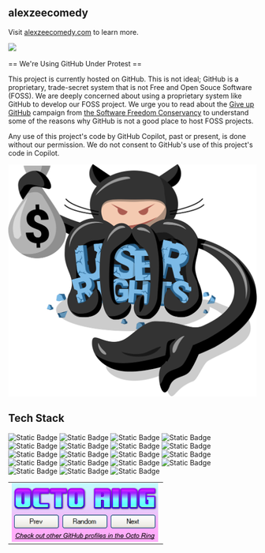 ## alexzeecomedy

Visit [alexzeecomedy.com](https://alexzeecomedy.com) to learn more.

![](https://komarev.com/ghpvc/?username=alexzeecomedy&style=for-the-badge)

== We're Using GitHub Under Protest ==

This project is currently hosted on GitHub. This is not ideal; GitHub is a
proprietary, trade-secret system that is not Free and Open Souce Software
(FOSS). We are deeply concerned about using a proprietary system like GitHub
to develop our FOSS project. We urge you to read about the
[Give up GitHub](https://GiveUpGitHub.org) campaign from
[the Software Freedom Conservancy](https://sfconservancy.org) to understand
some of the reasons why GitHub is not a good place to host FOSS projects.

Any use of this project's code by GitHub Copilot, past or present, is done
without our permission. We do not consent to GitHub's use of this project's
code in Copilot.

![Logo of the GiveUpGitHub campaign](/assets/GiveUpGitHub.png)

## Tech Stack

![Static Badge](https://img.shields.io/badge/fedora-workstation-%2351A2DA?style=for-the-badge&logo=fedora&logoColor=%23fff)
![Static Badge](https://img.shields.io/badge/davinciresolve-studio-%23233A51?style=for-the-badge&logo=davinciresolve&logoColor=%23fff) ![Static Badge](https://img.shields.io/badge/brave-%23FB542B?style=for-the-badge&logo=brave&logoColor=%23fff) ![Static Badge](https://img.shields.io/badge/mullvad-vpn-%23294D73?style=for-the-badge&logo=mullvad&logoColor=%23fff) ![Static Badge](https://img.shields.io/badge/a7R-IV-%23FFFFFF?style=for-the-badge&logo=sony&logoColor=%23fff) ![Static Badge](https://img.shields.io/badge/inkscape-%23000000?style=for-the-badge&logo=inkscape&logoColor=%23fff) ![Static Badge](https://img.shields.io/badge/vscodium-%232F80ED?style=for-the-badge&logo=vscodium&logoColor=%23fff) ![Static Badge](https://img.shields.io/badge/apple-iphone-%23000000?style=for-the-badge&logo=apple&logoColor=%23fff) ![Static Badge](https://img.shields.io/badge/bitwarden-%23175DDC?style=for-the-badge&logo=bitwarden&logoColor=%23fff) ![Static Badge](https://img.shields.io/badge/qbittorrent-%232F67BA?style=for-the-badge&logo=qbittorrent&logoColor=%23fff) ![Static Badge](https://img.shields.io/badge/joplin-%231071D3?style=for-the-badge&logo=joplin&logoColor=%23fff) ![Static Badge](https://img.shields.io/badge/obs-studio-%23302E31?style=for-the-badge&logo=obsstudio&logoColor=%23fff) ![Static Badge](https://img.shields.io/badge/gimp-%238C8073?style=for-the-badge&logo=gimp&logoColor=%23fff) ![Static Badge](https://img.shields.io/badge/github-pages-%23181717?style=for-the-badge&logo=github&logoColor=%23fff) ![Static Badge](https://img.shields.io/badge/git-%23F05032?style=for-the-badge&logo=git&logoColor=%23fff) ![Static Badge](https://img.shields.io/badge/youtube-%23FF0000?style=for-the-badge&logo=youtube&logoColor=%23fff) ![Static Badge](https://img.shields.io/badge/gnome-%234A86CF?style=for-the-badge&logo=gnome&logoColor=%23fff) ![Static Badge](https://img.shields.io/badge/ublock-origin-%23800000?style=for-the-badge&logo=ublockorigin&logoColor=%23fff) ![Static Badge](https://img.shields.io/badge/codeberg-%232185D0?style=for-the-badge&logo=codeberg&logoColor=%23fff)

<table><tbody><tr><td><a href="https://octo-ring.com/"><img src="/assets/top.png" width="99%" alt="Octo Ring logo" align="top"></a><br><a href="https://octo-ring.com/p/alexzeecomedy/prev"><img src="/assets/prev.png" width="33%" alt="previous" align="top" title="previous profile"></a><a href="https://octo-ring.com/p/alexzeecomedy/random"><img src="/assets/random.png" width="33%" alt="random" align="top" title="random profile"></a><a href="https://octo-ring.com/p/alexzeecomedy/next"><img src="/assets/next.png" width="33%" alt="next" align="top" title="next profile"></a><br><a href="https://octo-ring.com/"><img src="/assets/bottom.png" width="99%" alt="check out other GitHub profiles in the Octo Ring" align="top"></a></td></tr></tbody></table>

<!--
**alexzeecomedy/alexzeecomedy** is a ✨ _special_ ✨ repository because its `README.md` (this file) appears on your GitHub profile.

Here are some ideas to get you started:

- 🔭 I’m currently working on ...
- 🌱 I’m currently learning ...
- 👯 I’m looking to collaborate on ...
- 🤔 I’m looking for help with ...
- 💬 Ask me about ...
- 📫 How to reach me: ...
- 😄 Pronouns: ...
- ⚡ Fun fact: ...
-->
